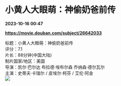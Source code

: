 # 小黄人大眼萌：神偷奶爸前传

**2023-10-16 00:47**

**https://movie.douban.com/subject/26642033**

标题：小黄人大眼萌：神偷奶爸前传  
评分：7.1  
片长：88分钟(中国大陆)  
制片国家/地区：美国  
导演：凯尔·巴尔达 布拉德·埃布尔森 乔纳森·德尔瓦尔  
主演：史蒂夫·卡瑞尔 / 皮埃尔·柯芬 / 艾伦·阿金  
![](https://img1.doubanio.com/view/photo/s_ratio_poster/public/p2877522569.jpg)